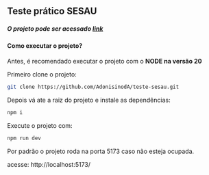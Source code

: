 ## Teste prático SESAU


##### O projeto pode ser acessado [link](https://delicate-eclair-b0d674.netlify.app/)

#### Como executar o projeto?

Antes, é recomendado executar o projeto com o **NODE na versão 20**

Primeiro clone o projeto:

```bash
git clone https://github.com/AdonisinodA/teste-sesau.git
```

 Depois vá ate a raiz do projeto e instale as dependências:

 ```bash
 npm i
 ```

 Execute o projeto com:

 ```bash
 npm run dev
 ```
 Por padrão o projeto roda na porta 5173 caso não esteja ocupada.

 acesse: http://localhost:5173/



